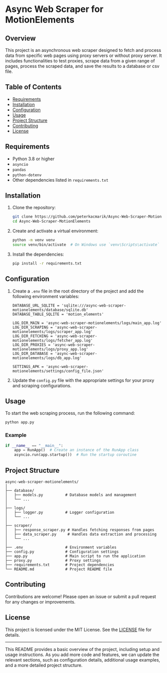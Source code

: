 # Async Web Scraper for MotionElements

## Overview

This project is an asynchronous web scraper designed to fetch and process data from specific web pages using proxy servers or without proxy server. It includes functionalities to test proxies, scrape data from a given range of pages, process the scraped data, and save the results to a database or csv file.

## Table of Contents

- [Requirements](#requirements)
- [Installation](#installation)
- [Configuration](#configuration)
- [Usage](#usage)
- [Project Structure](#project-structure)
- [Contributing](#contributing)
- [License](#license)

## Requirements

- Python 3.8 or higher
- `asyncio`
- `pandas`
- `python-dotenv`
- Other dependencies listed in `requirements.txt`

## Installation

1. Clone the repository:
    ```sh
    git clone https://github.com/peterkacmarik/Async-Web-Scraper-MotionElements.git
    cd Async-Web-Scraper-MotionElements
    ```

2. Create and activate a virtual environment:
    ```sh
    python -m venv venv
    source venv/bin/activate  # On Windows use `venv\Scripts\activate`
    ```

3. Install the dependencies:
    ```sh
    pip install -r requirements.txt
    ```

## Configuration

1. Create a `.env` file in the root directory of the project and add the following environment variables:
    ```env
    DATABASE_URL_SQLITE = 'sqlite:///async-web-scraper-motionelements/database/sqlite.db'
    DATABASE_TABLE_SQLITE = 'motion_elements'

    LOG_DIR_MAIN = 'async-web-scraper-motionelements/logs/main_app.log'
    LOG_DIR_SCRAPING = 'async-web-scraper-motionelements/logs/scraper_app.log'
    LOG_DIR_FETCHING = 'async-web-scraper-motionelements/logs/fetcher_app.log'
    LOG_DIR_PROXIES = 'async-web-scraper-motionelements/logs/proxy_app.log'
    LOG_DIR_DATABASE = 'async-web-scraper-motionelements/logs/db_app.log'

    SETTINGS_APK = 'async-web-scraper-motionelements/settings/config_file.json'
    ```

2. Update the `config.py` file with the appropriate settings for your proxy and scraping configurations.

## Usage

To start the web scraping process, run the following command:
```sh
python app.py
```

### Example

```python
if __name__ == "__main__":
    app = RunApp()  # Create an instance of the RunApp class
    asyncio.run(app.startup())  # Run the startup coroutine
```

## Project Structure

```
async-web-scraper-motionelements/
│
├── database/
│   ├── models.py          # Database models and management
│   └── ...
│
├── logs/
│   ├── logger.py          # Logger configuration
│   └── ...
│
├── scraper/
│   ├── response_scraper.py # Handles fetching responses from pages
│   ├── data_scraper.py     # Handles data extraction and processing
│   └── ...
│
├── .env                   # Environment variables
├── config.py              # Configuration settings
├── app.py                 # Main script to run the application
├── proxy.py               # Proxy settings
├── requirements.txt       # Project dependencies
└── README.md              # Project README file
```

## Contributing

Contributions are welcome! Please open an issue or submit a pull request for any changes or improvements.

## License

This project is licensed under the MIT License. See the [LICENSE](LICENSE) file for details.

---

This README provides a basic overview of the project, including setup and usage instructions. As you add more code and features, we can update the relevant sections, such as configuration details, additional usage examples, and a more detailed project structure.

